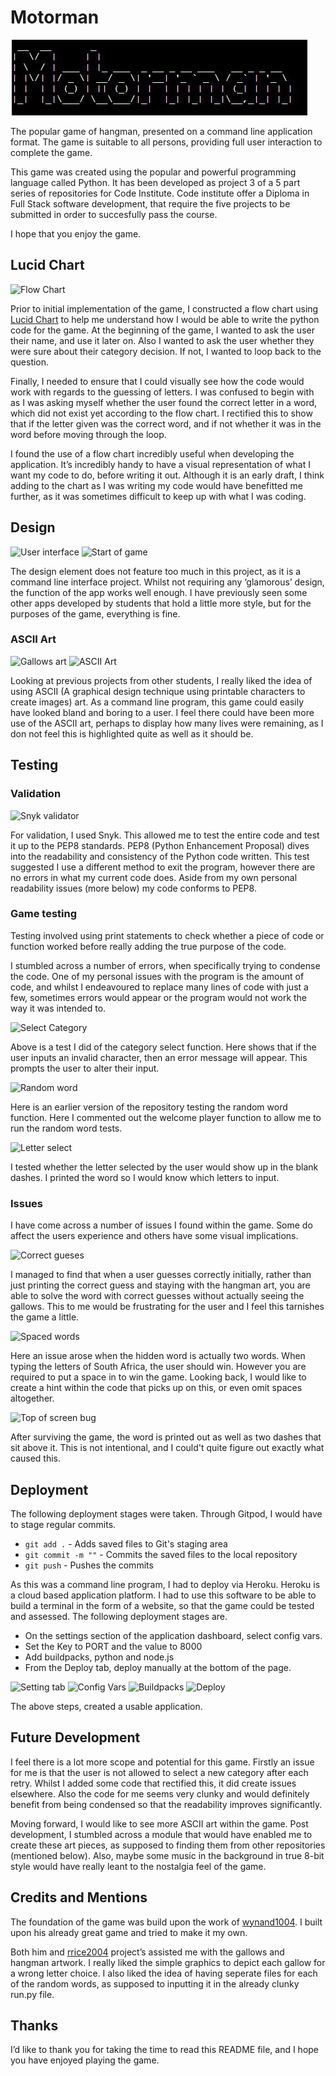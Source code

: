 # Motorman

![Title graphic](/assets/images/title.JPG)

The popular game of hangman, presented on a command line application format. The game is suitable to all persons, providing full user interaction to complete the game.

This game was created using the popular and powerful programming language called Python. It has been developed as project 3 of a 5 part series of repositories for Code Institute. Code institute offer a Diploma in Full Stack software development, that require the five projects to be submitted in order to succesfully pass the course.

I hope that you enjoy the game.

## Lucid Chart

![Flow Chart](/assets/flowchart.png)

Prior to initial implementation of the game, I constructed a flow chart using [Lucid Chart](https://www.lucidchart.com/pages/) to help me understand how I would be able to write the python code for the game. At the beginning of the game, I wanted to ask the user their name, and use it later on. Also I wanted to ask the user whether they were sure about their category decision. If not, I wanted to loop back to the question.

Finally, I needed to ensure that I could visually see how the code would work with regards to the guessing of letters. I was confused to begin with as I was asking myself whether the user found the correct letter in a word, which did not exist yet according to the flow chart. I rectified this to show that if the letter given was the correct word, and if not whether it was in the word before moving through the loop. 

I found the use of a flow chart incredibly useful when developing the application. It’s incredibly handy to have a visual representation of what I want my code to do, before writing it out. Although it is an early draft, I think adding to the chart as I was writing my code would have benefitted me further, as it was sometimes difficult to keep up with what I was coding.

## Design

![User interface](/assets/user-interface.png)
![Start of game](/assets/begin-game.png)

The design element does not feature too much in this project, as it is a command line interface project. Whilst not requiring any ‘glamorous’ design, the function of the app works well enough. I have previously seen some other apps developed by students that hold a little more style, but for the purposes of the game, everything is fine.

### ASCII Art

![Gallows art](/assets/gallows-art.png)
![ASCII Art](/assets/ASCII%20Hangman.png)

Looking at previous projects from other students, I really liked the idea of using ASCII (A graphical design technique using printable characters to create images) art. As a command line program, this game could easily have looked bland and boring to a user. I feel there could have been more use of the ASCII art, perhaps to display how many lives were remaining, as I don not feel this is highlighted quite as well as it should be.

## Testing

### Validation

![Snyk validator](/assets/snyk-validate.png)

For validation, I used Snyk. This allowed me to test the entire code and test it up to the PEP8 standards. PEP8 (Python Enhancement Proposal) dives into the readability and consistency of the Python code written. This test suggested I use a different method to exit the program, however there are no errors in what my current code does. Aside from my own personal readability issues (more below) my code conforms to PEP8.

### Game testing

Testing involved using print statements to check whether a piece of code or function worked before really adding the true purpose of the code. 

I stumbled across a number of errors, when specifically trying to condense the code. One of my personal issues with the program is the amount of code, and whilst I endeavoured to replace many lines of code with just a few, sometimes errors would appear or the program would not work the way it was intended to.

![Select Category](/assets/category-select.png)

Above is a test I did of the category select function. Here shows that if the user inputs an invalid character, then an error message will appear. This prompts the user to alter their input.

![Random word](/assets/random-word-test.png)

Here is an earlier version of the repository testing the random word function. Here I commented out the welcome player function to allow me to run the random word tests.

![Letter select](/assets/letter-select-test.png)

I tested whether the letter selected by the user would show up in the blank dashes. I printed the word so I would know which letters to input.

### Issues

I have come across a number of issues I found within the game. Some do affect the users experience and others have some visual implications.

![Correct gueses](/assets/correct-guess-bug.png)

I managed to find that when a user guesses correctly initially, rather than just printing the correct guess and staying with the hangman art, you are able to solve the word with correct guesses without actually seeing the gallows. This to me would be frustrating for the user and I feel this tarnishes the game a little.

![Spaced words](/assets/spaced-words.png)

Here an issue arose when the hidden word is actually two words. When typing the letters of South Africa, the user should win. However you are required to put a space in to win the game. Looking back, I would like to create a hint within the code that picks up on this, or even omit spaces altogether.

![Top of screen bug](/assets/top-screen-bug2.png)

After surviving the game, the word is printed out as well as two dashes that sit above it. This is not intentional, and I could't quite figure out exactly what caused this.

## Deployment

The following deployment stages were taken. Through Gitpod, I would have to stage regular commits.

* `git add .` - Adds saved files to Git's staging area
* `git commit -m ""` - Commits the saved files to the local repository
* `git push` - Pushes the commits

As this was a command line program, I had to deploy via Heroku. Heroku is a cloud based application platform. I had to use this software to be able to build a terminal in the form of a website, so that the game could be tested and assessed. The following deployment stages are.

* On the settings section of the application dashboard, select config vars.
* Set the Key to PORT and the value to 8000
* Add buildpacks, python and node.js
* From the Deploy tab, deploy manually at the bottom of the page.

![Setting tab](/assets/settings-tab.png)
![Config Vars](/assets/config-vars-settings.png)
![Buildpacks](/assets/settings-buildpack.png)
![Deploy](/assets/heroku-deploy.png)

The above steps, created a usable application.

## Future Development

I feel there is a lot more scope and potential for this game. Firstly an issue for me is that the user is not allowed to select a new category after each retry. Whilst I added some code that rectified this, it did create issues elsewhere. Also the code for me seems very clunky and would definitely benefit from being condensed so that the readability improves significantly.

Moving forward, I would like to see more ASCII art within the game. Post development, I stumbled across a module that would have enabled me to create these art pieces, as supposed to finding them from other repositories (mentioned below). Also, maybe some music in the background in true 8-bit style would have really leant to the nostalgia feel of the game.

## Credits and Mentions

The foundation of the game was build upon the work of [wynand1004](https://github.com/wynand1004). I built upon his already great game and tried to make it my own.

Both him and [rrice2004](https://github.com/rrice2004) project’s assisted me with the gallows and hangman artwork. I really liked the simple graphics to depict each gallow for a wrong letter choice. I also liked the idea of having seperate files for each of the random words, as supposed to inputting it in the already clunky run.py file.

## Thanks

I’d like to thank you for taking the time to read this README file, and I hope you have enjoyed playing the game. 
